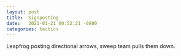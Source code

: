 ```yaml
---
layout: post
title:  Signposting
date:   2021-01-21 00:52:21 -0800
categories: tactics
---
```


Leapfrog posting directional arrows, sweep team pulls them down.